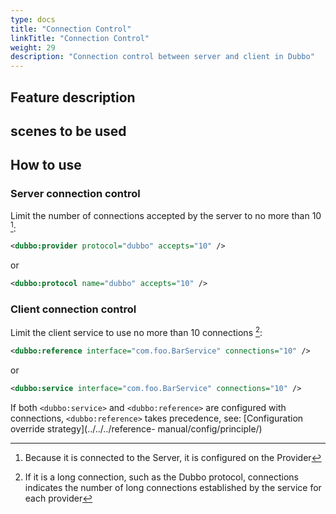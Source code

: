 ```yaml
---
type: docs
title: "Connection Control"
linkTitle: "Connection Control"
weight: 29
description: "Connection control between server and client in Dubbo"
---
```

## Feature description

## scenes to be used

## How to use
### Server connection control

Limit the number of connections accepted by the server to no more than 10 [^1]:

```xml
<dubbo:provider protocol="dubbo" accepts="10" />
```

or

```xml
<dubbo:protocol name="dubbo" accepts="10" />
```

### Client connection control

Limit the client service to use no more than 10 connections [^2]:

```xml
<dubbo:reference interface="com.foo.BarService" connections="10" />
```

or

```xml
<dubbo:service interface="com.foo.BarService" connections="10" />
```

If both `<dubbo:service>` and `<dubbo:reference>` are configured with connections, `<dubbo:reference>` takes precedence, see: [Configuration override strategy](../../../reference- manual/config/principle/)

[^1]: Because it is connected to the Server, it is configured on the Provider
[^2]: If it is a long connection, such as the Dubbo protocol, connections indicates the number of long connections established by the service for each provider